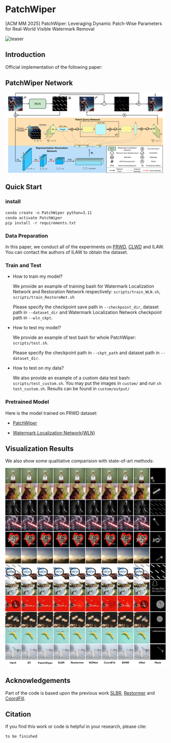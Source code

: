 # PatchWiper
[ACM MM 2025] PatchWiper: Leveraging Dynamic Patch-Wise Parameters for Real-World Visible Watermark Removal

![teaser](figs/teaser.png)

## Introduction

Official implementation of the following paper:

## PatchWiper Network

![model](figs/model.png)

## Quick Start

### install

```
conda create -n PatchWiper python=3.11
conda activate PatchWiper
pip install -r requirements.txt
```

### Data Preparation

In this paper, we conduct all of the experiments on [PRWD](https://drive.google.com/file/d/1FS26k3e1ogjAmFz_Z2yfmXMpGhGd5SwV/view?usp=drive_link), [CLWD](https://drive.google.com/file/d/17y1gkUhIV6rZJg1gMG-gzVMnH27fm4Ij/view?usp=sharing) and ILAW. You can contact the authors of ILAW to obtain the dataset.


### Train and Test

- How to train my model?

  We provide an example of training bash for Watermark Localization Network and Restoration Network respectively: ```scripts/train_WLN.sh```, ```scripts/train_RestoreNet.sh``` 

  Please specify the checkpoint save path in ```--checkpoint_dir```, dataset path in ```--dataset_dir``` and Watermark Localization Network checkpoint path in ```--wln_ckpt```.

- How to test my model?

  We provide an example of test bash for whole PatchWiper: ```scripts/test.sh```.

  Please specify the checkpoint path in ```--ckpt_path``` and dataset path in ```--dataset_dir```.

- How to test on my data?

  We also provide an example of a custom data test bash: ```scripts/test_custom.sh```. You may put the images in ```custom/``` and run ```sh test_custom.sh```. Results can be found in ```custom/output/```


### Pretrained Model
Here is the model trained on PRWD dataset:

- [PatchWiper](https://drive.google.com/file/d/1fhbSgktTkp7DhfVkZ8yg3sR3AFAs-YiH/view?usp=drive_link)

- [Watermark Localization Network(WLN)](https://drive.google.com/file/d/18S5qVF9G8wBZ_kXiszYFVvReP7knZ-Wi/view?usp=drive_link)

## Visualization Results
We also show some qualitative comparision with state-of-art methods:

![qualitative](figs/qualitative_sup.png)

## **Acknowledgements**
Part of the code is based upon the previous work [SLBR](https://github.com/bcmi/SLBR-Visible-Watermark-Removal), [Restormer](https://github.com/swz30/Restormer) and [CoordFill](https://github.com/NiFangBaAGe/CoordFill).


## Citation
If you find this work or code is helpful in your research, please cite:

```
to be finished
```